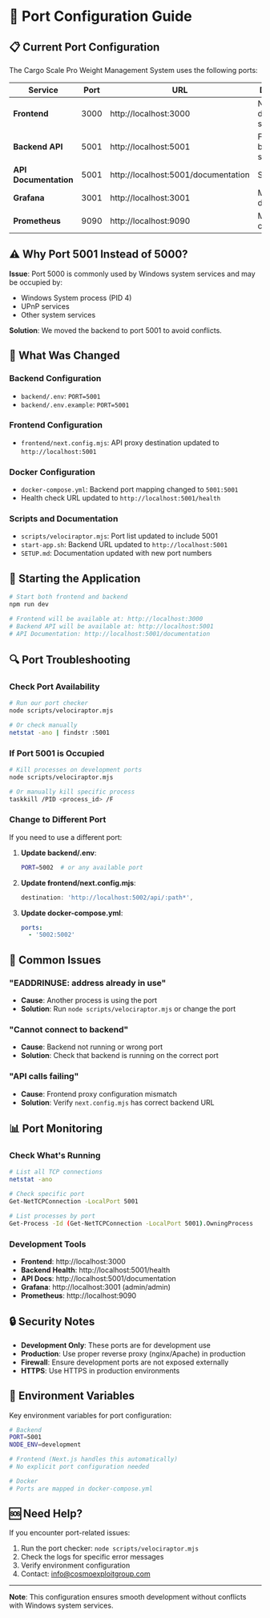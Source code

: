 # 🔌 Port Configuration Guide

## 📋 Current Port Configuration

The Cargo Scale Pro Weight Management System uses the following ports:

| Service               | Port | URL                                 | Description                |
| --------------------- | ---- | ----------------------------------- | -------------------------- |
| **Frontend**          | 3000 | http://localhost:3000               | Next.js development server |
| **Backend API**       | 5001 | http://localhost:5001               | Fastify backend server     |
| **API Documentation** | 5001 | http://localhost:5001/documentation | Swagger UI                 |
| **Grafana**           | 3001 | http://localhost:3001               | Monitoring dashboard       |
| **Prometheus**        | 9090 | http://localhost:9090               | Metrics collection         |

## ⚠️ Why Port 5001 Instead of 5000?

**Issue**: Port 5000 is commonly used by Windows system services and may be occupied by:

- Windows System process (PID 4)
- UPnP services
- Other system services

**Solution**: We moved the backend to port 5001 to avoid conflicts.

## 🔧 What Was Changed

### Backend Configuration

- `backend/.env`: `PORT=5001`
- `backend/.env.example`: `PORT=5001`

### Frontend Configuration

- `frontend/next.config.mjs`: API proxy destination updated to `http://localhost:5001`

### Docker Configuration

- `docker-compose.yml`: Backend port mapping changed to `5001:5001`
- Health check URL updated to `http://localhost:5001/health`

### Scripts and Documentation

- `scripts/velociraptor.mjs`: Port list updated to include 5001
- `start-app.sh`: Backend URL updated to `http://localhost:5001`
- `SETUP.md`: Documentation updated with new port numbers

## 🚀 Starting the Application

```bash
# Start both frontend and backend
npm run dev

# Frontend will be available at: http://localhost:3000
# Backend API will be available at: http://localhost:5001
# API Documentation: http://localhost:5001/documentation
```

## 🔍 Port Troubleshooting

### Check Port Availability

```bash
# Run our port checker
node scripts/velociraptor.mjs

# Or check manually
netstat -ano | findstr :5001
```

### If Port 5001 is Occupied

```bash
# Kill processes on development ports
node scripts/velociraptor.mjs

# Or manually kill specific process
taskkill /PID <process_id> /F
```

### Change to Different Port

If you need to use a different port:

1. **Update backend/.env**:

   ```bash
   PORT=5002  # or any available port
   ```

2. **Update frontend/next.config.mjs**:

   ```javascript
   destination: 'http://localhost:5002/api/:path*',
   ```

3. **Update docker-compose.yml**:
   ```yaml
   ports:
     - '5002:5002'
   ```

## 🐛 Common Issues

### "EADDRINUSE: address already in use"

- **Cause**: Another process is using the port
- **Solution**: Run `node scripts/velociraptor.mjs` or change the port

### "Cannot connect to backend"

- **Cause**: Backend not running or wrong port
- **Solution**: Check that backend is running on the correct port

### "API calls failing"

- **Cause**: Frontend proxy configuration mismatch
- **Solution**: Verify `next.config.mjs` has correct backend URL

## 📊 Port Monitoring

### Check What's Running

```bash
# List all TCP connections
netstat -ano

# Check specific port
Get-NetTCPConnection -LocalPort 5001

# List processes by port
Get-Process -Id (Get-NetTCPConnection -LocalPort 5001).OwningProcess
```

### Development Tools

- **Frontend**: http://localhost:3000
- **Backend Health**: http://localhost:5001/health
- **API Docs**: http://localhost:5001/documentation
- **Grafana**: http://localhost:3001 (admin/admin)
- **Prometheus**: http://localhost:9090

## 🔒 Security Notes

- **Development Only**: These ports are for development use
- **Production**: Use proper reverse proxy (nginx/Apache) in production
- **Firewall**: Ensure development ports are not exposed externally
- **HTTPS**: Use HTTPS in production environments

## 📝 Environment Variables

Key environment variables for port configuration:

```bash
# Backend
PORT=5001
NODE_ENV=development

# Frontend (Next.js handles this automatically)
# No explicit port configuration needed

# Docker
# Ports are mapped in docker-compose.yml
```

## 🆘 Need Help?

If you encounter port-related issues:

1. Run the port checker: `node scripts/velociraptor.mjs`
2. Check the logs for specific error messages
3. Verify environment configuration
4. Contact: info@cosmoexploitgroup.com

---

**Note**: This configuration ensures smooth development without conflicts with Windows system services.
